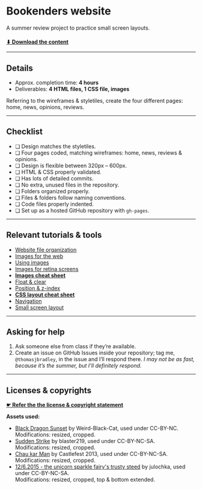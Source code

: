 # Bookenders website

A summer review project to practice small screen layouts. 

#### [⬇ Download the content](https://github.com/acgd-summer-reviews/bookenders-website/archive/master.zip)

---

## Details

- Approx. completion time: **4 hours**
- Deliverables: **4 HTML files, 1 CSS file, images**

Referring to the wireframes & styletiles, create the four different pages: home, news, opinions, reviews.

---

## Checklist

- ❏ Design matches the styletiles.
- ❏ Four pages coded, matching wireframes: home, news, reviews & opinions.
- ❏ Design is flexible between 320px – 600px.
- ❏ HTML & CSS properly validated.
- ❏ Has lots of detailed commits.
- ❏ No extra, unused files in the repository.
- ❏ Folders organized properly.
- ❏ Files & folders follow naming conventions.
- ❏ Code files properly indented.
- ❏ Set up as a hosted GitHub repository with `gh-pages`.

---

## Relevant tutorials & tools

- [Website file organization](http://learn-the-web.algonquindesign.ca/topics/organization/)
- [Images for the web](http://learn-the-web.algonquindesign.ca/topics/image-formats/)
- [Using images](http://learn-the-web.algonquindesign.ca/topics/using-images/)
- [Images for retina screens](http://learn-the-web.algonquindesign.ca/topics/images-for-retina/)
- **[Images cheat sheet](http://learn-the-web.algonquindesign.ca/topics/images-cheat-sheet/)**
- [Float & clear](http://learn-the-web.algonquindesign.ca/topics/float-clear/)
- [Position & z-index](http://learn-the-web.algonquindesign.ca/topics/position-zindex/)
- **[CSS layout cheat sheet](http://learn-the-web.algonquindesign.ca/topics/css-layout-cheat-sheet/)**
- [Navigation](http://learn-the-web.algonquindesign.ca/topics/navigation/)
- [Small screen layout](http://learn-the-web.algonquindesign.ca/topics/small-screen-layout/)

---

## Asking for help

1. Ask someone else from class if they’re available.
2. Create an issue on GitHub Issues inside your repository; tag me, `@thomasjbradley`, in the issue and I’ll respond there. *I may not be as fast, because it’s the summer, but I’ll definitely respond.*

---

## Licenses & copyrights

**[☛ Refer the the license & copyright statement](https://github.com/acgd-summer-reviews/meta#license--copyright-statement)**

**Assets used:**

- [Black Dragon Sunset](http://weird-black-cat.deviantart.com/art/Black-Dragon-Sunset-485435881) by Weird-Black-Cat, used under CC-BY-NC.<br>Modifications: resized, cropped.
- [Sudden Strike](https://www.flickr.com/photos/blaster219/376922390/) by blaster219, used under CC-BY-NC-SA.<br>Modifications: resized, cropped.
- [Chau kar Man](https://www.flickr.com/photos/chaukar/9483289897/) by Castlefest 2013, used under CC-BY-NC-SA.<br>Modifications: resized, cropped.
- [12/6.2015 - the unicorn sparkle fairy's trusty steed](https://www.flickr.com/photos/julochka/18557575168/) by julochka, used under CC-BY-NC-SA.<br>Modifications: resized, cropped, top & bottom extended.

